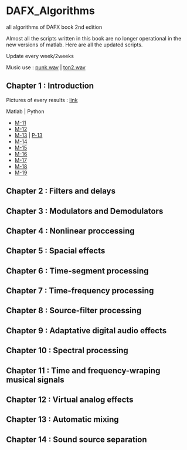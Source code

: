 # DAFX_Algorithms
all algorithms of DAFX book 2nd edition

Almost all the scripts written in this book are no longer operational in the new versions of matlab. Here are all the updated scripts.

Update every week/2weeks

Music use : [punk.wav](punk.wav) | [ton2.wav](ton2.wav)
## Chapter 1 : Introduction
Pictures of every results : [link](Chapter1-Introduction/img)

Matlab | Python
- [M-11](Chapter1-Introduction/M_file_11.m)
- [M-12](Chapter1-Introduction/M_file_12.m)
- [M-13](Chapter1-Introduction/M_file_13.m) | [P-13](Chapter1-Introduction/P_13.ipynb)
- [M-14](Chapter1-Introduction/M_file_14.m)
- [M-15](Chapter1-Introduction/M_file_15.m)
- [M-16](Chapter1-Introduction/M_file_16.m)
- [M-17](Chapter1-Introduction/M_file_17.m)
- [M-18](Chapter1-Introduction/M_file_18_FIR_simple.m)
- [M-19](Chapter1-Introduction/M_file_19_FIR_system.m)
## Chapter 2 : Filters and delays
## Chapter 3 : Modulators and Demodulators
## Chapter 4 : Nonlinear proccessing
## Chapter 5 : Spacial effects
## Chapter 6 : Time-segment processing
## Chapter 7 : Time-frequency processing 
## Chapter 8 : Source-filter processing
## Chapter 9 : Adaptative digital audio effects
## Chapter 10 : Spectral processing
## Chapter 11 : Time and frequency-wraping musical signals
## Chapter 12 : Virtual analog effects
## Chapter 13 : Automatic mixing 
## Chapter 14 : Sound source separation
